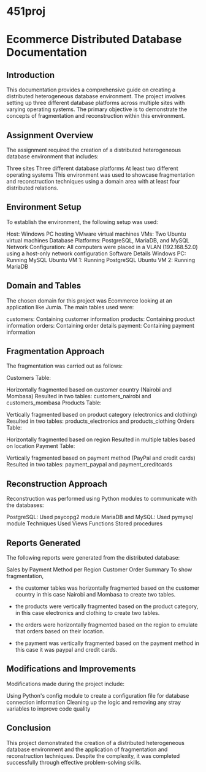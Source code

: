 # 451proj

# Ecommerce Distributed Database Documentation

## Introduction
This documentation provides a comprehensive guide on creating a distributed heterogeneous database environment. The project involves setting up three different database platforms across multiple sites with varying operating systems. The primary objective is to demonstrate the concepts of fragmentation and reconstruction within this environment.

## Assignment Overview
The assignment required the creation of a distributed heterogeneous database environment that includes:

Three sites
Three different database platforms
At least two different operating systems
This environment was used to showcase fragmentation and reconstruction techniques using a domain area with at least four distributed relations.

## Environment Setup
To establish the environment, the following setup was used:

Host: Windows PC hosting VMware virtual machines
VMs: Two Ubuntu virtual machines
Database Platforms: PostgreSQL, MariaDB, and MySQL
Network Configuration: All computers were placed in a VLAN (192.168.52.0) using a host-only network configuration
Software Details
Windows PC: Running MySQL
Ubuntu VM 1: Running PostgreSQL
Ubuntu VM 2: Running MariaDB

## Domain and Tables
The chosen domain for this project was  Ecommerce looking at an application like Jumia. The main tables used were:

customers: Containing customer information
products: Containing product information
orders: Containing order details
payment: Containing payment information

## Fragmentation Approach
The fragmentation was carried out as follows:

Customers Table:

Horizontally fragmented based on customer country (Nairobi and Mombasa)
Resulted in two tables: customers_nairobi and customers_mombasa
Products Table:

Vertically fragmented based on product category (electronics and clothing)
Resulted in two tables: products_electronics and products_clothing
Orders Table:

Horizontally fragmented based on region
Resulted in multiple tables based on location
Payment Table:

Vertically fragmented based on payment method (PayPal and credit cards)
Resulted in two tables: payment_paypal and payment_creditcards

## Reconstruction Approach
Reconstruction was performed using Python modules to communicate with the databases:

PostgreSQL: Used psycopg2 module
MariaDB and MySQL: Used pymysql module
Techniques Used
Views
Functions
Stored procedures

## Reports Generated
The following reports were generated from the distributed database:

Sales by Payment Method per Region
Customer Order Summary
To show fragmentation,

  * the customer tables was horizontally fragmented based on the customer country in this case Nairobi and Mombasa to create two tables.

  * the products were vertically fragmented based on the product category, in this case electronics and clothing to create two tables. 

  * the orders were horizontally fragmented based on the region to emulate that orders based on their location.

  * the payment was vertically fragmented based on the payment method in this case it was paypal and credit cards.



## Modifications and Improvements
Modifications made during the project include:

Using Python's config module to create a configuration file for database connection information
Cleaning up the logic and removing any stray variables to improve code quality
## Conclusion
This project demonstrated the creation of a distributed heterogeneous database environment and the application of fragmentation and reconstruction techniques. Despite the complexity, it was completed successfully through effective problem-solving skills.
